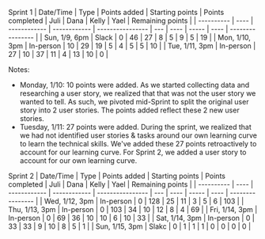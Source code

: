 Sprint 1
| Date/Time  | Type | Points added | Starting points | Points completed | Juli | Dana | Kelly | Yael | Remaining points | 
| ---------- | ---- | ------------ | ------------ | ---------------- | ---  | ---- | ----- | ---- | ---------------- |
| Sun, 1/9, 6pm | Slack | 0 | 46 | 27 | 8 | 5 | 9 | 5  | 19 | 
| Mon, 1/10, 3pm | In-person | 10 | 29 | 19 | 5 | 4 | 5 | 5  | 10 | 
| Tue, 1/11, 3pm | In-person | 27 | 10 | 37 | 11 | 4 | 13 | 10 | 0 |

Notes:
* Monday, 1/10: 10 points were added. As we started collecting data and researching a user story, we realized that that was not the user story we wanted to tell. As such, we pivoted mid-Sprint to split the original user story into 2 user stories. The points added reflect these 2 new user stories. 
* Tuesday, 1/11: 27 points were added. During the sprint, we realized that we had not identified user stories & tasks around our own learning curve to learn the technical skills. We've added these 27 points retroactively to account for our learning curve. For Sprint 2, we added a user story to account for our own learning curve. 

Sprint 2
| Date/Time  | Type | Points added | Starting points | Points completed | Juli | Dana | Kelly | Yael | Remaining points | 
| ---------- | ---- | ------------ | ------------ | ---------------- | ---  | ---- | ----- | ---- | ---------------- |
| Wed, 1/12, 3pm | In-person | 0 | 128 | 25 | 11 | 3 | 5 | 6 | 103 |
| Thu, 1/13, 3pm | In-person | 0 | 103 | 34 | 10 | 12 | 8 | 4 | 69 |
| Fri, 1/14, 3pm | In-person | 0 | 69 | 36 | 10 | 10 | 6 | 10 | 33 |
| Sat, 1/14, 3pm | In-person | 0 | 33 | 33 | 9 | 10 | 8 | 5 | 1 |
| Sun, 1/15, 3pm | Slakc | 0 | 1 | 1 | 1 | 0 | 0 | 0 | 0 |




